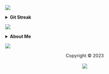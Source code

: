 <a href="https://da.gd/aditya"> <img src="https://user-images.githubusercontent.com/73097560/115834477-dbab4500-a447-11eb-908a-139a6edaec5c.gif"> </a>

<details>
  <summary><b>Git Streak</b></summary>
  <br>
  <p align="center">
    <a href="https://da.gd/aditya"> <img width="100%" src="http://github-readme-streak-stats.herokuapp.com?user=pu94x&theme=tokyonight&border=156CDDD)" </a>
  </p>
</details>

<a href="https://da.gd/aditya"> <img src="https://user-images.githubusercontent.com/73097560/115834477-dbab4500-a447-11eb-908a-139a6edaec5c.gif"> </a>

<details>
  <summary><b>About Me </b></summary>
  <br>
  - 🔭 This is the only alt account of <a href="https://github.com/adityaprasad502/">@adityaprasad502</a>
</details>

<a href="https://da.gd/aditya"> <img src="https://user-images.githubusercontent.com/73097560/115834477-dbab4500-a447-11eb-908a-139a6edaec5c.gif"> </a>

<p align="center">
  Copyright © 2023 <br> <br>
  <a href=https://da.gd/aditya><img src="https://da.gd/track"/></a>
</p>
</h2>
